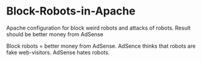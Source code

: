 # Block-Robots-in-Apache
Apache configuration for block weird robots and attacks of robots. Result should be better money from AdSense

Block robots = better money from AdSense. AdSence thinks that robots are fake web-visitors. AdSense hates robots. 
